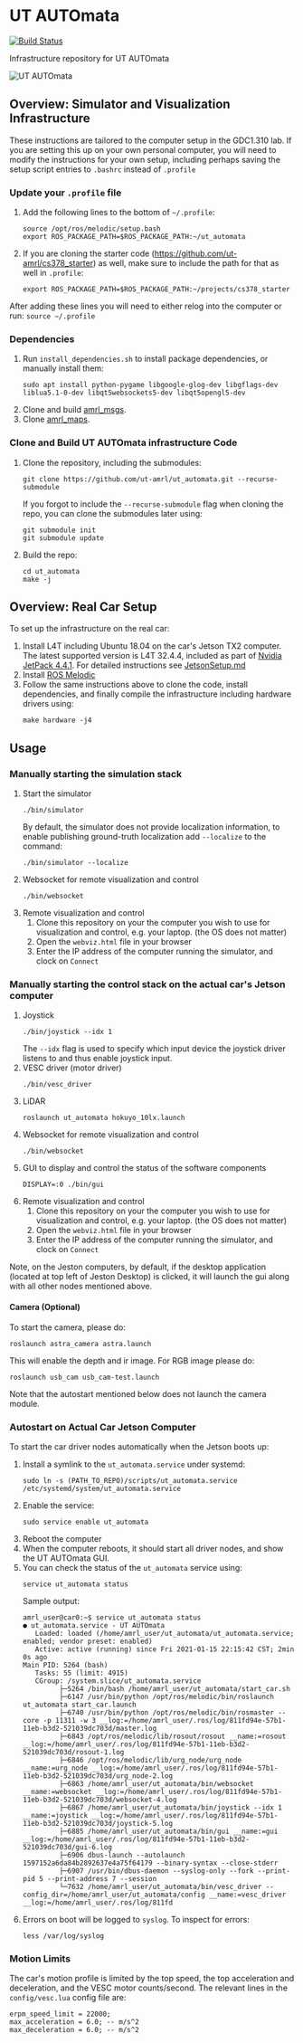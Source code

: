 # UT AUTOmata

[![Build Status](https://travis-ci.com/ut-amrl/ut_automata.svg?branch=master)](https://travis-ci.com/ut-amrl/ut_automata)

Infrastructure repository for UT AUTOmata

![UT AUTOmata](https://amrl.cs.utexas.edu/assets/images/robots/automata_group.jpg)


## Overview: Simulator and Visualization Infrastructure
These instructions are tailored to the computer setup in the GDC1.310 lab. If you are setting this up on your own personal computer, you will need to modify the instructions for your own setup, including perhaps saving the setup script entries to `.bashrc` instead of `.profile`

### Update your `.profile` file
1. Add the following lines to the bottom of  `~/.profile`:
   ```
   source /opt/ros/melodic/setup.bash
   export ROS_PACKAGE_PATH=$ROS_PACKAGE_PATH:~/ut_automata
   ```
1. If you are cloning the starter code (https://github.com/ut-amrl/cs378_starter) as well, make sure to include the path for that as well in `.profile`:
   ```
   export ROS_PACKAGE_PATH=$ROS_PACKAGE_PATH:~/projects/cs378_starter
   ```


After adding these lines you will need to either relog into the computer or run:
`source ~/.profile`

### Dependencies
1. Run `install_dependencies.sh` to install package dependencies, or manually install them:
      ```
      sudo apt install python-pygame libgoogle-glog-dev libgflags-dev liblua5.1-0-dev libqt5websockets5-dev libqt5opengl5-dev
      ```
2. Clone and build [amrl_msgs](https://github.com/ut-amrl/amrl_msgs).
3. Clone [amrl_maps](https://github.com/ut-amrl/amrl_maps).

### Clone and Build UT AUTOmata infrastructure Code
1. Clone the repository, including the submodules:
   ```
   git clone https://github.com/ut-amrl/ut_automata.git --recurse-submodule
   ```
   If you forgot to include the ```--recurse-submodule```
   flag when cloning the repo, you can  clone the submodules later using:
   ```
   git submodule init
   git submodule update
   ```
1. Build the repo:
   ```
   cd ut_automata
   make -j
   ```

## Overview: Real Car Setup

To set up the infrastructure on the real car:
1. Install L4T including Ubuntu 18.04 on the car's Jetson TX2 computer. The
   latest supported version is L4T 32.4.4, included as part of [Nvidia JetPack 4.4.1](https://developer.nvidia.com/embedded/jetpack).
   For detailed instructions see [JetsonSetup.md](JetsonSetup.md)
1. Install [ROS Melodic](https://wiki.ros.org/melodic/Installation)
1. Follow the same instructions above to clone the code, install dependencies,
   and finally compile the infrastructure including hardware drivers using:
   ```
   make hardware -j4
   ```
## Usage 
### Manually starting the simulation stack
1. Start the simulator
   ```
   ./bin/simulator 
   ```
   By default, the simulator does not provide localization information, to enable publishing ground-truth localization add `--localize` to the command:
   ```
   ./bin/simulator --localize
   ```
2. Websocket for remote visualization and control
   ```
   ./bin/websocket
   ```
3. Remote visualization and control
      1. Clone this repository on your the computer you wish to use for visualization and control, e.g. your laptop. (the OS does not matter)
      2. Open the `webviz.html` file in your browser
      3. Enter the IP address of the computer running the simulator, and clock on `Connect`

### Manually starting the control stack on the actual car's Jetson computer

1. Joystick
   ```
   ./bin/joystick --idx 1
   ```
   The `--idx` flag is used to specify which input device the joystick driver listens to and thus enable joystick input. 
2. VESC driver (motor driver)
   ```
   ./bin/vesc_driver
   ```
3. LiDAR
   ```
   roslaunch ut_automata hokuyo_10lx.launch
   ```
4. Websocket for remote visualization and control
   ```
   ./bin/websocket
   ```
5. GUI to display and control the status of the software components
   ```
   DISPLAY=:0 ./bin/gui
   ```
6. Remote visualization and control
      1. Clone this repository on your the computer you wish to use for visualization and control, e.g. your laptop. (the OS does not matter)
      2. Open the `webviz.html` file in your browser
      3. Enter the IP address of the computer running the simulator, and clock on `Connect`

Note, on the Jeston computers, by default, if the desktop application (located at top left of Jeston Desktop) is clicked, it will launch the gui along with all other nodes mentioned above.

#### Camera (Optional)
To start the camera, please do:
```
roslaunch astra_camera astra.launch
```
This will enable the depth and ir image. For RGB image please do:
```
roslaunch usb_cam usb_cam-test.launch
```
Note that the autostart mentioned below does not launch the camera module.

### Autostart on Actual Car Jetson Computer

To start the car driver nodes automatically when the Jetson boots up:
1. Install a symlink to the `ut_automata.service` under systemd:
   ```
   sudo ln -s (PATH_TO_REPO)/scripts/ut_automata.service /etc/systemd/system/ut_automata.service
   ```
1. Enable the service:
   ```
   sudo service enable ut_automata
   ```
1. Reboot the computer
1. When the computer reboots, it should start all driver nodes, and show the UT AUTOmata GUI.
1. You can check the status of the `ut_automata` service using:
   ```
   service ut_automata status
   ```
   Sample output:
   ```
   amrl_user@car0:~$ service ut_automata status
   ● ut_automata.service - UT AUTOmata
      Loaded: loaded (/home/amrl_user/ut_automata/ut_automata.service; enabled; vendor preset: enabled)
      Active: active (running) since Fri 2021-01-15 22:15:42 CST; 2min 0s ago
   Main PID: 5264 (bash)
      Tasks: 55 (limit: 4915)
      CGroup: /system.slice/ut_automata.service
            ├─5264 /bin/bash /home/amrl_user/ut_automata/start_car.sh
            ├─6147 /usr/bin/python /opt/ros/melodic/bin/roslaunch ut_automata start_car.launch
            ├─6740 /usr/bin/python /opt/ros/melodic/bin/rosmaster --core -p 11311 -w 3 __log:=/home/amrl_user/.ros/log/811fd94e-57b1-11eb-b3d2-521039dc703d/master.log
            ├─6843 /opt/ros/melodic/lib/rosout/rosout __name:=rosout __log:=/home/amrl_user/.ros/log/811fd94e-57b1-11eb-b3d2-521039dc703d/rosout-1.log
            ├─6846 /opt/ros/melodic/lib/urg_node/urg_node __name:=urg_node __log:=/home/amrl_user/.ros/log/811fd94e-57b1-11eb-b3d2-521039dc703d/urg_node-2.log
            ├─6863 /home/amrl_user/ut_automata/bin/websocket __name:=websocket __log:=/home/amrl_user/.ros/log/811fd94e-57b1-11eb-b3d2-521039dc703d/websocket-4.log
            ├─6867 /home/amrl_user/ut_automata/bin/joystick --idx 1 __name:=joystick __log:=/home/amrl_user/.ros/log/811fd94e-57b1-11eb-b3d2-521039dc703d/joystick-5.log
            ├─6885 /home/amrl_user/ut_automata/bin/gui __name:=gui __log:=/home/amrl_user/.ros/log/811fd94e-57b1-11eb-b3d2-521039dc703d/gui-6.log
            ├─6906 dbus-launch --autolaunch 1597152a6da84b2892637e4a75f64179 --binary-syntax --close-stderr
            ├─6907 /usr/bin/dbus-daemon --syslog-only --fork --print-pid 5 --print-address 7 --session
            └─7632 /home/amrl_user/ut_automata/bin/vesc_driver --config_dir=/home/amrl_user/ut_automata/config __name:=vesc_driver __log:=/home/amrl_user/.ros/log/811fd
   ```
1. Errors on boot will be logged to `syslog`. To inspect for errors:
   ```
   less /var/log/syslog
   ```

### Motion Limits

The car's motion profile is limited by the top speed, the top acceleration and deceleration, and the VESC motor counts/second. The relevant lines in the `config/vesc.lua` config file are:
   ```
   erpm_speed_limit = 22000;
   max_acceleration = 6.0; -- m/s^2
   max_deceleration = 6.0; -- m/s^2
   ```
